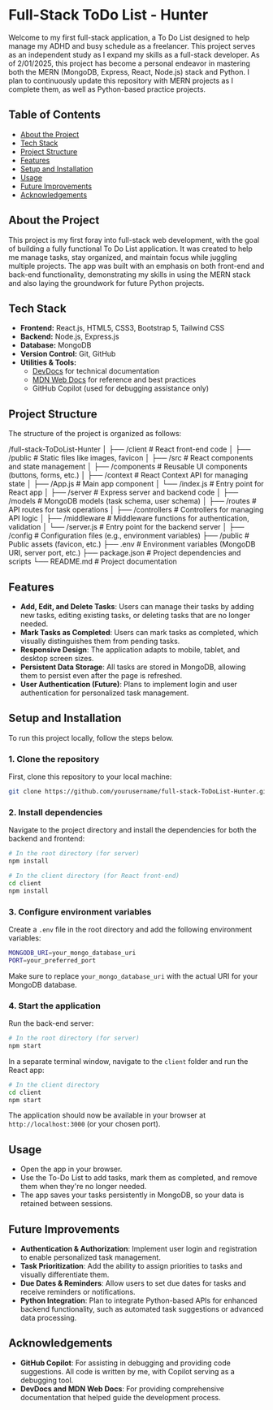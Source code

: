 # Full-Stack ToDo List - Hunter

Welcome to my first full-stack application, a To Do List designed to help manage my ADHD and busy schedule as a freelancer. This project serves as an independent study as I expand my skills as a full-stack developer. As of 2/01/2025, this project has become a personal endeavor in mastering both the MERN (MongoDB, Express, React, Node.js) stack and Python. I plan to continuously update this repository with MERN projects as I complete them, as well as Python-based practice projects.

## Table of Contents

- [About the Project](#about-the-project)
- [Tech Stack](#tech-stack)
- [Project Structure](#project-structure)
- [Features](#features)
- [Setup and Installation](#setup-and-installation)
- [Usage](#usage)
- [Future Improvements](#future-improvements)
- [Acknowledgements](#acknowledgements)

## About the Project

This project is my first foray into full-stack web development, with the goal of building a fully functional To Do List application. It was created to help me manage tasks, stay organized, and maintain focus while juggling multiple projects. The app was built with an emphasis on both front-end and back-end functionality, demonstrating my skills in using the MERN stack and also laying the groundwork for future Python projects.

## Tech Stack

- **Frontend:** React.js, HTML5, CSS3, Bootstrap 5, Tailwind CSS
- **Backend:** Node.js, Express.js
- **Database:** MongoDB
- **Version Control:** Git, GitHub
- **Utilities & Tools:**
  - [DevDocs](https://devdocs.io/) for technical documentation
  - [MDN Web Docs](https://developer.mozilla.org/) for reference and best practices
  - GitHub Copilot (used for debugging assistance only)

## Project Structure

The structure of the project is organized as follows:

/full-stack-ToDoList-Hunter
│
├── /client                        # React front-end code
│   ├── /public                    # Static files like images, favicon
│   ├── /src                       # React components and state management
│   ├── /components                # Reusable UI components (buttons, forms, etc.)
│   ├── /context                   # React Context API for managing state
│   ├── /App.js                    # Main app component
│   └── /index.js                  # Entry point for React app
│
├── /server                        # Express server and backend code
│   ├── /models                    # MongoDB models (task schema, user schema)
│   ├── /routes                    # API routes for task operations
│   ├── /controllers               # Controllers for managing API logic
│   ├── /middleware                # Middleware functions for authentication, validation
│   └── /server.js                 # Entry point for the backend server
│
├── /config                        # Configuration files (e.g., environment variables)
├── /public                        # Public assets (favicon, etc.)
├── .env                           # Environment variables (MongoDB URI, server port, etc.)
├── package.json                   # Project dependencies and scripts
└── README.md                      # Project documentation

## Features

- **Add, Edit, and Delete Tasks**: Users can manage their tasks by adding new tasks, editing existing tasks, or deleting tasks that are no longer needed.
- **Mark Tasks as Completed**: Users can mark tasks as completed, which visually distinguishes them from pending tasks.
- **Responsive Design**: The application adapts to mobile, tablet, and desktop screen sizes.
- **Persistent Data Storage**: All tasks are stored in MongoDB, allowing them to persist even after the page is refreshed.
- **User Authentication (Future)**: Plans to implement login and user authentication for personalized task management.

## Setup and Installation

To run this project locally, follow the steps below.

### 1. Clone the repository

First, clone this repository to your local machine:

```bash
git clone https://github.com/yourusername/full-stack-ToDoList-Hunter.git
```

### 2. Install dependencies

Navigate to the project directory and install the dependencies for both the backend and frontend:

```bash
# In the root directory (for server)
npm install

# In the client directory (for React front-end)
cd client
npm install
```

### 3. Configure environment variables

Create a `.env` file in the root directory and add the following environment variables:

```bash
MONGODB_URI=your_mongo_database_uri
PORT=your_preferred_port
```

Make sure to replace `your_mongo_database_uri` with the actual URI for your MongoDB database.

### 4. Start the application

Run the back-end server:

```bash
# In the root directory (for server)
npm start
```

In a separate terminal window, navigate to the `client` folder and run the React app:

```bash
# In the client directory
cd client
npm start
```

The application should now be available in your browser at `http://localhost:3000` (or your chosen port).

## Usage

- Open the app in your browser.
- Use the To-Do List to add tasks, mark them as completed, and remove them when they're no longer needed.
- The app saves your tasks persistently in MongoDB, so your data is retained between sessions.

## Future Improvements

- **Authentication & Authorization**: Implement user login and registration to enable personalized task management.
- **Task Prioritization**: Add the ability to assign priorities to tasks and visually differentiate them.
- **Due Dates & Reminders**: Allow users to set due dates for tasks and receive reminders or notifications.
- **Python Integration**: Plan to integrate Python-based APIs for enhanced backend functionality, such as automated task suggestions or advanced data processing.

## Acknowledgements

- **GitHub Copilot**: For assisting in debugging and providing code suggestions. All code is written by me, with Copilot serving as a debugging tool.
- **DevDocs and MDN Web Docs**: For providing comprehensive documentation that helped guide the development process.
